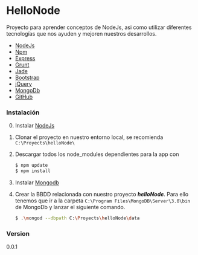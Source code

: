 # HelloNode

Proyecto para aprender conceptos de NodeJs, asi como utilizar diferentes tecnologías que nos ayuden y mejoren nuestros desarrollos.

  - [NodeJs]
  - [Npm]
  - [Express]
  - [Grunt]
  - [Jade]
  - [Bootstrap]
  - [jQuery]
  - [MongoDb]
  - [GitHub]

### Instalación

0. Instalar [NodeJs]
1. Clonar el proyecto en nuestro entorno local, se recomienda ```C:\Proyects\helloNode\```
2. Descargar todos los node_modules dependientes para la app con
    
    ```sh  
    $ npm update
    $ npm install
    ```
3. Instalar [Mongodb]
4. Crear la BBDD relacionada con nuestro proyecto ***helloNode***. Para ello tenemos que ir a la carpeta ```C:\Program Files\MongoDB\Server\3.0\bin``` de MongoDb y lanzar el siguiente comando.
    ```sh
    $ .\mongod --dbpath C:\Proyects\helloNode\data 
    ```   

### Version
0.0.1

[//]: # (These are reference links used in the body of this note and get stripped out when the markdown processor does it's job. There is no need to format nicely because it shouldn't be seen. Thanks SO - http://stackoverflow.com/questions/4823468/store-comments-in-markdown-syntax)

[NodeJs]: <https://nodejs.org/en/>
[Npm]: <https://www.npmjs.com/>
[Express]: <http://expressjs.com>
[Grunt]: <http://gruntjs.com/>
[Jade]: <http://jade-lang.com/>
[Bootstrap]: <http://getbootstrap.com/>
[jQuery]: <http://jquery.com>
[MongoDb]: <https://www.mongodb.org/>
[GitHub]: <https://github.com/>

